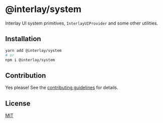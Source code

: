# @interlay/system

Interlay UI system primitives, `InterlayUIProvider` and some other utilities.

## Installation

```sh
yarn add @interlay/system
# or
npm i @interlay/system
```

## Contribution

Yes please! See the
[contributing guidelines](https://github.com/interlay/ui/blob/master/CONTRIBUTING.MD)
for details.

## License

[MIT](https://choosealicense.com/licenses/mit/)
